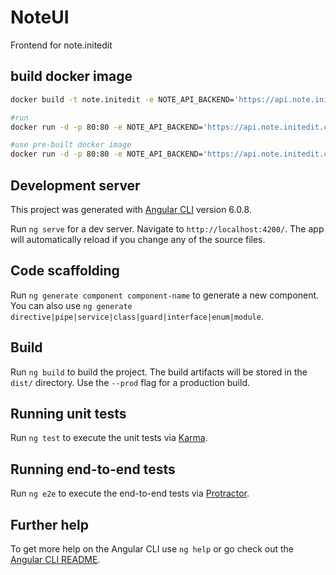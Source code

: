 # NoteUI

Frontend for note.initedit

## build docker image

```bash
docker build -t note.initedit -e NOTE_API_BACKEND='https://api.note.initedit.com/api/'

#run
docker run -d -p 80:80 -e NOTE_API_BACKEND='https://api.note.initedit.com/api/' note.initedit

#use pre-built docker image
docker run -d -p 80:80 -e NOTE_API_BACKEND='https://api.note.initedit.com/api/' initedit/note.initedit
```

## Development server

This project was generated with [Angular CLI](https://github.com/angular/angular-cli) version 6.0.8.

Run `ng serve` for a dev server. Navigate to `http://localhost:4200/`. The app will automatically reload if you change any of the source files.

## Code scaffolding

Run `ng generate component component-name` to generate a new component. You can also use `ng generate directive|pipe|service|class|guard|interface|enum|module`.

## Build

Run `ng build` to build the project. The build artifacts will be stored in the `dist/` directory. Use the `--prod` flag for a production build.

## Running unit tests

Run `ng test` to execute the unit tests via [Karma](https://karma-runner.github.io).

## Running end-to-end tests

Run `ng e2e` to execute the end-to-end tests via [Protractor](http://www.protractortest.org/).

## Further help

To get more help on the Angular CLI use `ng help` or go check out the [Angular CLI README](https://github.com/angular/angular-cli/blob/master/README.md).
